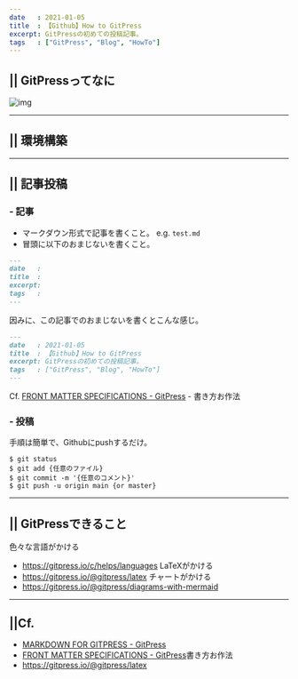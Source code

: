 ```yaml
---
date   : 2021-01-05
title  : 【Github】How to GitPress
excerpt: GitPressの初めての投稿記事。
tags   : ["GitPress", "Blog", "HowTo"]
---
```


## || GitPressってなに
![img](https://i.gyazo.com/a45ed92ccb3dee4fc36a6adb2d4de92e.png)

---
## || 環境構築


---
## || 記事投稿
### - 記事

* マークダウン形式で記事を書くこと。 e.g. `test.md`
* 冒頭に以下のおまじないを書くこと。

```markdown
---
date   :
title  :
excerpt:
tags   :
---
```


因みに、この記事でのおまじないを書くとこんな感じ。
```markdown
---
date   : 2021-01-05
title  : 【Github】How to GitPress
excerpt: GitPressの初めての投稿記事。
tags   : ["GitPress", "Blog", "HowTo"]
---
```

Cf. [FRONT MATTER SPECIFICATIONS - GitPress](https://gitpress.io/c/helps/front-matter) - 書き方お作法


### - 投稿

手順は簡単で、Githubにpushするだけ。
```linux
$ git status
$ git add {任意のファイル}
$ git commit -m '{任意のコメント}'
$ git push -u origin main {or master}
```


---
## || GitPressできること

色々な言語がかける
* https://gitpress.io/c/helps/languages
LaTeXがかける
* https://gitpress.io/@gitpress/latex
チャートがかける
* https://gitpress.io/@gitpress/diagrams-with-mermaid




---
## ||Cf.
* [MARKDOWN FOR GITPRESS - GitPress](https://gitpress.io/c/helps/markdown)
* [FRONT MATTER SPECIFICATIONS - GitPress](https://gitpress.io/c/helps/front-matter)書き方お作法
* https://gitpress.io/@gitpress/latex
